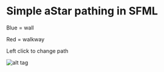 # Simple aStar pathing in SFML

Blue = wall

Red = walkway

Left click to change path


![alt tag](https://github.com/MitchellHansen/aStar/blob/master/aStar/screeny.png)
